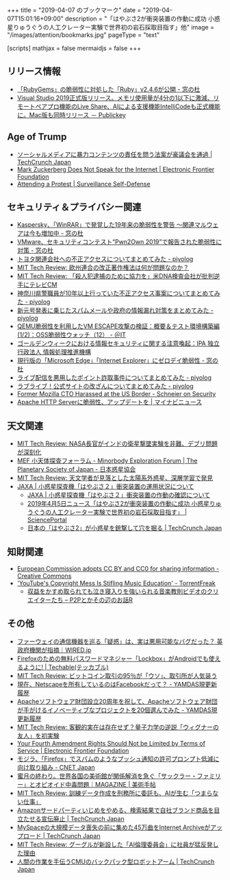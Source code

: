 +++
title = "2019-04-07 のブックマーク"
date =  "2019-04-07T15:01:16+09:00"
description = "「はやぶさ2が衝突装置の作動に成功 小惑星りゅうぐうの人工クレーター実験で世界初の岩石採取目指す」他"
image = "/images/attention/bookmarks.jpg"
pageType = "text"

[scripts]
  mathjax = false
  mermaidjs = false
+++

## リリース情報

- [「RubyGems」の脆弱性に対処した「Ruby」v2.4.6が公開 - 窓の杜](https://forest.watch.impress.co.jp/docs/news/1177841.html)
- [Visual Studio 2019正式版リリース。メモリ使用量が4分の1以下に激減、リモートペアプロ機能のLive Share、AIによる支援機能IntelliCodeも正式機能に。Mac版も同時リリース － Publickey](https://www.publickey1.jp/blog/19/visual_studio_201941live_shareaiintellicodemac.html)

## Age of Trump

- [ソーシャルメディアに暴力コンテンツの責任を問う法案が豪議会を通過  |  TechCrunch Japan](https://jp.techcrunch.com/2019/04/06/2019-04-04-australia-passes-law-to-hold-social-media-companies-responsible-for-abhorrent-violent-material/)
- [Mark Zuckerberg Does Not Speak for the Internet | Electronic Frontier Foundation](https://www.eff.org/deeplinks/2019/04/mark-zuckerberg-does-not-speak-internet)
- [Attending a Protest | Surveillance Self-Defense](https://ssd.eff.org/en/module/attending-protest)

## セキュリティ＆プライバシー関連

- [Kaspersky、「WinRAR」で発覚した19年来の脆弱性を警告 ～関連マルウェアは今も増加中 - 窓の杜](https://forest.watch.impress.co.jp/docs/news/1177254.html)
- [VMware、セキュリティコンテスト“Pwn2Own 2019”で報告された脆弱性に対策 - 窓の杜](https://forest.watch.impress.co.jp/docs/news/1177227.html?fbclid=IwAR1Mto02nvllwGmtMIMPvoe4iLMBiarWL_PvZEE4y2HHpVTwskcaQFjj1JM)
- [トヨタ関連会社への不正アクセスについてまとめてみた - piyolog](https://piyolog.hatenadiary.jp/entry/2019/03/31/030835)
- [MIT Tech Review: 欧州連合の改正著作権法は何が問題なのか？](https://www.technologyreview.jp/s/132827/europes-copyright-dispute-shows-just-how-hard-it-is-to-fix-the-internets-problems/)
- [MIT Tech Review: 「殺人犯逮捕のために協力を」米DNA検査会社が批判逆手にテレビCM](https://www.technologyreview.jp/nl/help-us-catch-killers-is-now-the-new-advertising-angle-for-dna-companies/)
- [神奈川県警職員が10年以上行っていた不正アクセス事案についてまとめてみた - piyolog](https://piyolog.hatenadiary.jp/entry/2019/04/01/052921)
- [新元号発表に乗じたスパムメールや政府の情報漏れ対策をまとめてみた - piyolog](https://piyolog.hatenadiary.jp/entry/2019/04/02/063831)
- [QEMU脆弱性を利用したVM ESCAPE攻撃の検証：概要＆テスト環境構築編 (1/2)：OSS脆弱性ウォッチ（12） - ＠IT](https://www.atmarkit.co.jp/ait/articles/1903/20/news020.html)
- [ゴールデンウィークにおける情報セキュリティに関する注意喚起：IPA 独立行政法人 情報処理推進機構](https://www.ipa.go.jp/security/topics/alert20190402.html)
- [現行版の「Microsoft Edge」「Internet Explorer」にゼロデイ脆弱性 - 窓の杜](https://forest.watch.impress.co.jp/docs/news/1178285.html)
- [ライブ配信を悪用したポイント詐取事件についてまとめてみた - piyolog](https://piyolog.hatenadiary.jp/entry/2019/04/04/183000)
- [ラブライブ！公式サイトの改ざんについてまとめてみた - piyolog](https://piyolog.hatenadiary.jp/entry/2019/04/05/064207)
- [Former Mozilla CTO Harassed at the US Border - Schneier on Security](https://www.schneier.com/blog/archives/2019/04/former_mozilla_.html)
- [Apache HTTP Serverに脆弱性、アップデートを | マイナビニュース](https://news.mynavi.jp/article/20190406-802881/)

## 天文関連

- [MIT Tech Review: NASA長官がインドの衛星撃墜実験を非難、デブリ問題が深刻化](https://www.technologyreview.jp/nl/debris-from-indias-anti-satellite-test-could-put-the-space-station-at-risk-says-nasa/)
- [MEF 小天体探査フォーラム - Minorbody Exploration Forum | The Planetary Society of Japan - 日本惑星協会](http://planetary.jp/MEF/)
- [MIT Tech Review: 天文学者が見落とした太陽系外惑星、深層学習で発見](https://www.technologyreview.jp/s/133880/deep-learning-has-found-two-exoplanets-that-human-astronomers-missed/)
- [JAXA | 小惑星探査機「はやぶさ２」衝突装置の運用状況について](http://www.jaxa.jp/press/2019/04/20190405a_j.html)
    - [JAXA | 小惑星探査機「はやぶさ２」衝突装置の作動の確認について](http://www.jaxa.jp/press/2019/04/20190405b_j.html)
    - [2019年4月5日ニュース「はやぶさ2が衝突装置の作動に成功 小惑星りゅうぐうの人工クレーター実験で世界初の岩石採取目指す」 | SciencePortal](https://scienceportal.jst.go.jp/news/newsflash_review/newsflash/2019/04/20190405_01.html)
    - [日本の「はやぶさ2」が小惑星を銃撃して穴を掘る  |  TechCrunch Japan](https://jp.techcrunch.com/2019/04/05/2019-04-04-japans-hayabusa-2-probe-is-blasting-a-hole-in-an-asteroid-tonight-and-thats-awesome/)

## 知財関連

- [European Commission adopts CC BY and CC0 for sharing information - Creative Commons](https://creativecommons.org/2019/04/02/european-commission-adopts-cc-by-and-cc0-for-sharing-information/)
- ['YouTube's Copyright Mess Is Stifling Music Education' - TorrentFreak](https://torrentfreak.com/youtubes-copyright-mess-is-stifling-music-education-190403/)
    - [収益をかすめ取られても泣き寝入りを強いられる音楽教則ビデオのクリエイターたち – P2Pとかその辺のお話R](https://p2ptk.org/copyright/1753)

## その他

- [ファーウェイの通信機器を巡る「疑惑」は、実は悪用可能なバグだった？ 英政府機関が指摘｜WIRED.jp](https://wired.jp/2019/03/30/huawei-threat-isnt-backdoors-its-bugs/)
- [Firefoxのための無料パスワードマネジャー「Lockbox」がAndroidでも使えるように! | Techable(テッカブル)](https://techable.jp/archives/96657)
- [MIT Tech Review: ビットコイン取引の95％が「ウソ」、取引所が人気装う](https://www.technologyreview.jp/nl/nearly-all-bitcoin-trades-are-fake-apparently/)
- [現在、Netscapeを所有しているのはFacebookだって？ - YAMDAS現更新履歴](https://yamdas.hatenablog.com/entry/20910402/netscape)
- [Apacheソフトウェア財団設立20周年を祝して、Apacheソフトウェア財団が手がけるイノベーティブなプロジェクトを20個選んでみた - YAMDAS現更新履歴](https://yamdas.hatenablog.com/entry/20910402/asf)
- [MIT Tech Review: 客観的実在は存在せず？量子力学の逆説「ウィグナーの友人」を初実験](https://www.technologyreview.jp/s/130562/a-quantum-experiment-suggests-theres-no-such-thing-as-objective-reality/)
- [Your Fourth Amendment Rights Should Not be Limited by Terms of Service | Electronic Frontier Foundation](https://www.eff.org/deeplinks/2019/04/your-fourth-amendment-rights-should-not-be-limited-terms-service?utm_content=buffer84f99&utm_medium=social&utm_source=twitter.com&utm_campaign=buffer)
- [モジラ、「Firefox」でスパムのようなプッシュ通知の許可プロンプト低減に向け取り組み - CNET Japan](https://japan.cnet.com/article/35135162/)
- [蜜月の終わり。世界各国の美術館が関係解消を急ぐ「サックラー・ファミリー」とオピオイド中毒問題｜MAGAZINE | 美術手帖](https://bijutsutecho.com/magazine/insight/19598)
- [MIT Tech Review: 訓練データ作成を刑務所に委託も、AIが生む「つまらない仕事」](https://www.technologyreview.jp/nl/an-ai-startup-has-found-a-new-source-of-cheap-labor-for-training-algorithms-prisoners/)
- [Amazonサードパーティいじめをやめる、検索結果で自社ブランド商品を目立たせる宣伝廃止  |  TechCrunch Japan](https://jp.techcrunch.com/2019/04/05/2019-04-03-amazon-reportedly-removes-the-most-obvious-promotions-for-its-private-brands-from-search-results/)
- [MySpaceの大規模データ喪失の前に集めた45万曲をInternet Archiveがアップロード  |  TechCrunch Japan](https://jp.techcrunch.com/2019/04/05/2019-04-03-the-internet-archive-has-uploaded-450000-songs-collected-before-myspaces-massive-data-loss/)
- [MIT Tech Review: グーグルが新設した「AI倫理委員会」に社員が猛反発した理由](https://www.technologyreview.jp/s/133900/googles-ai-council-faces-blowback-over-a-conservative-member/)
- [人間の作業を手伝うCMUのバックパック型ロボットアーム  |  TechCrunch Japan](https://jp.techcrunch.com/2019/04/06/2019-04-05-cmus-robotic-arm-attaches-to-a-backpack-to-lend-a-helping-hand/)
